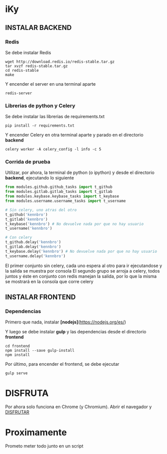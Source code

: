 # iKy

## INSTALAR BACKEND

### Redis
Se debe instalar Redis
```shell
wget http://download.redis.io/redis-stable.tar.gz
tar xvzf redis-stable.tar.gz
cd redis-stable
make
```

Y encender el server en una terminal aparte
```shell
redis-server
```

### Librerias de python y Celery
Se debe instalar las librerias de requirements.txt
```shell
pip install -r requirements.txt
```

Y encender Celery en otra terminal aparte y parado en el directorio **backend**
```shell
celery worker -A celery_config -l info -c 5
```

### Corrida de prueba
Utilizar, por ahora, la terminal de python (o ipython) y desde el directorio **backend**, ejecutando lo siguiente

```python
from modules.github.github_tasks import t_github
from modules.gitlab.gitlab_tasks import t_gitlab
from modules.keybase.keybase_tasks import t_keybase
from modules.username.username_tasks import t_username

# Sin celery, uno atras del otro
t_github('kennbro')
t_gitlab('kennbro')
t_keybase('kennbro') # No devuelve nada por que no hay usuario
t_username('kennbro')

# Con celery
t_github.delay('kennbro')
t_gitlab.delay('kennbro')
t_keybase.delay('kennbro') # No devuelve nada por que no hay usuario
t_username.delay('kennbro')
```

El primer conjunto sin celery, cada uno espera al otro para ir ejecutandose y la salida se muestra por consola
El segundo grupo se arroja a celery, todos juntos y éste en conjunto con redis manejan la salida, por lo que la misma se mostrará en la consola que corre celery


## INSTALAR FRONTEND

### Dependencias
Primero que nada, instalar **[nodejs]**(https://nodejs.org/es/)

Y luego se debe instalar **gulp** y las dependencias desde el directorio **frontend**
```shell
cd frontend
npm install --save gulp-install
npm install
```

Por último, para encender el frontend, se debe ejecutar 
```shell
gulp serve
```

# DISFRUTA
Por ahora solo funciona en Chrome (y Chromium). Abrir el navegador y [DISFRUTAR](http://127.0.0.1:3000)

# Proximamente
Prometo meter todo junto en un script
